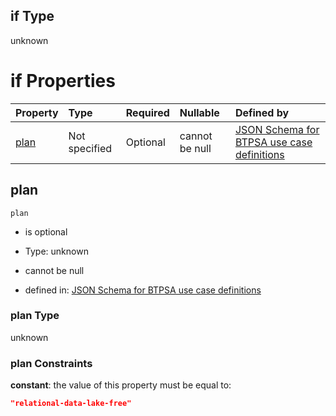 ## if Type

unknown

# if Properties

| Property      | Type          | Required | Nullable       | Defined by                                                                                                                                                                                                                                  |
| :------------ | :------------ | :------- | :------------- | :------------------------------------------------------------------------------------------------------------------------------------------------------------------------------------------------------------------------------------------ |
| [plan](#plan) | Not specified | Optional | cannot be null | [JSON Schema for BTPSA use case definitions](btpsa-usecase-properties-services-items-allof-1-then-allof-41-then-allof-5-if-properties-plan.md "undefined#/properties/services/items/allOf/1/then/allOf/41/then/allOf/5/if/properties/plan") |

## plan



`plan`

*   is optional

*   Type: unknown

*   cannot be null

*   defined in: [JSON Schema for BTPSA use case definitions](btpsa-usecase-properties-services-items-allof-1-then-allof-41-then-allof-5-if-properties-plan.md "undefined#/properties/services/items/allOf/1/then/allOf/41/then/allOf/5/if/properties/plan")

### plan Type

unknown

### plan Constraints

**constant**: the value of this property must be equal to:

```json
"relational-data-lake-free"
```
